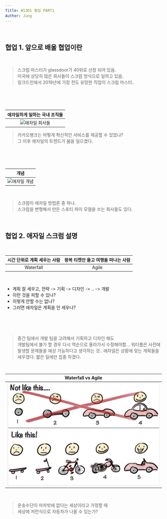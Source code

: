 ```yaml
---
Title: W13D1 협업 PART1
Author: Jung
---
```


</br>

## 협업 1. 앞으로 배울 협업이란

</br>

> 스크럼 마스터가 glassdoor가 40위로 선정 되어 있음.  
> 미국에 상당히 많은 회사들이 스크럼 방식으로 일하고 있음.  
> 링크드인에서 2019년에 가장 전도 유망한 직업이 스크럼 마스터..

</br>
</br>
</br>

|       애자일하게 일하는 국내 조직들        |
| :----------------------------------------: |
| ![애자일 회사들](../res/agile_company.png) |

> 카카오뱅크는 어떻게 혁신적인 서비스를 제공할 수 있었냐?  
> 그 이후 애자일의 트렌드가 붐을 일으켰다.

</br>
</br>
</br>

|                 개념                  |
| :-----------------------------------: |
| ![애자일 개념](../res/conception.png) |

</br>

> 스크럼이 애자일 방법론 중 하나.  
> 스크럼을 변형해서 만든 스포티 파이 모델을 쓰는 회사들도 있다.

</br>

## 협업 2. 애자일 스크럼 설명

</br>

| 시간 단위로 계획 세우는 사람 | 왕복 티켓만 들고 여행을 떠나는 사람 |
| :--------------------------: | :---------------------------------: |
|          Waterfall           |                Agile                |

</br>

- 계획 잘 세우고, 전략 -> 기획 -> 디자인 -> .. -> 개발
- 이런 것을 피할 수 있나?
- 이렇게 안할 수는 없나?
- 그러면 애자일은 계획을 안 세우나?

</br>
</br>
</br>

> 중간 팀에서 개발 팀을 고려해서 기획하고 디자인 해도  
> 개발팀에서 불가 할 경우 다시 역순으로 올라가서 수정해야함...
> 워터폴은 사전에 발생할 문제들을 예상 가능하다고 생각하는 것..
> 애자일은 상황에 맞는 계획들을 세우겠다. 짧은 일에만 집중 하겠다.

</br>

|                Waterfall vs Agile                 |
| :-----------------------------------------------: |
| ![워터폴 애자일 비교](../res/waterfall_agile.png) |

</br>

> 운송수단이 마차밖에 없다는 세상이라고 가정할 때  
> 세상에 저런식으로 자동차가 나올 수 있는가?
